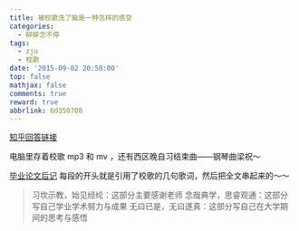 ```yaml
---
title: 被校歌洗了脑是一种怎样的感受
categories:
  - 碎碎念不停
tags:
  - zju
  - 校歌
date: '2015-09-02 20:50:00'
top: false
mathjax: false
comments: true
reward: true
abbrlink: 6d350708
---
```

[知乎回答链接](https://www.zhihu.com/question/35058065/answer/61995560)

电脑里存着校歌 mp3 和 mv ，还有西区晚自习结束曲——钢琴曲梁祝～

[毕业论文后记](../5f2e9d5/) 每段的开头就是引用了校歌的几句歌词，然后把全文串起来的～～
> 习坎示教，始见经纶：这部分主要感谢老师
> 念哉典学，思睿观通：这部分写自己学业学术努力与成果
> 无曰已是，无曰遂真：这部分写自己在大学期间的思考与感悟
